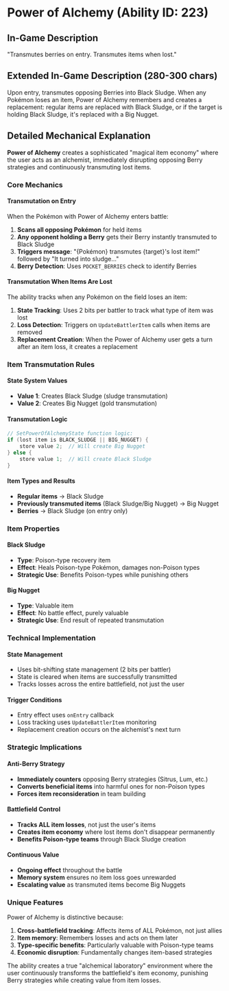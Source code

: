 # Power of Alchemy (Ability ID: 223)

## In-Game Description
"Transmutes berries on entry. Transmutes items when lost."

## Extended In-Game Description (280-300 chars)
Upon entry, transmutes opposing Berries into Black Sludge. When any Pokémon loses an item, Power of Alchemy remembers and creates a replacement: regular items are replaced with Black Sludge, or if the target is holding Black Sludge, it's replaced with a Big Nugget.

## Detailed Mechanical Explanation
**Power of Alchemy** creates a sophisticated "magical item economy" where the user acts as an alchemist, immediately disrupting opposing Berry strategies and continuously transmuting lost items.

### Core Mechanics

#### Transmutation on Entry
When the Pokémon with Power of Alchemy enters battle:
1. **Scans all opposing Pokémon** for held items
2. **Any opponent holding a Berry** gets their Berry instantly transmuted to Black Sludge
3. **Triggers message**: "{Pokémon} transmutes {target}'s lost item!" followed by "It turned into sludge..."
4. **Berry Detection**: Uses `POCKET_BERRIES` check to identify Berries

#### Transmutation When Items Are Lost
The ability tracks when any Pokémon on the field loses an item:
1. **State Tracking**: Uses 2 bits per battler to track what type of item was lost
2. **Loss Detection**: Triggers on `UpdateBattlerItem` calls when items are removed
3. **Replacement Creation**: When the Power of Alchemy user gets a turn after an item loss, it creates a replacement

### Item Transmutation Rules

#### State System Values
- **Value 1**: Creates Black Sludge (sludge transmutation)
- **Value 2**: Creates Big Nugget (gold transmutation)

#### Transmutation Logic
```cpp
// SetPowerOfAlchemyState function logic:
if (lost item is BLACK_SLUDGE || BIG_NUGGET) {
    store value 2;  // Will create Big Nugget
} else {
    store value 1;  // Will create Black Sludge
}
```

#### Item Types and Results
- **Regular items** → Black Sludge
- **Previously transmuted items** (Black Sludge/Big Nugget) → Big Nugget
- **Berries** → Black Sludge (on entry only)

### Item Properties

#### Black Sludge
- **Type**: Poison-type recovery item
- **Effect**: Heals Poison-type Pokémon, damages non-Poison types
- **Strategic Use**: Benefits Poison-types while punishing others

#### Big Nugget
- **Type**: Valuable item
- **Effect**: No battle effect, purely valuable
- **Strategic Use**: End result of repeated transmutation

### Technical Implementation

#### State Management
- Uses bit-shifting state management (2 bits per battler)
- State is cleared when items are successfully transmitted
- Tracks losses across the entire battlefield, not just the user

#### Trigger Conditions
- Entry effect uses `onEntry` callback
- Loss tracking uses `UpdateBattlerItem` monitoring
- Replacement creation occurs on the alchemist's next turn

### Strategic Implications

#### Anti-Berry Strategy
- **Immediately counters** opposing Berry strategies (Sitrus, Lum, etc.)
- **Converts beneficial items** into harmful ones for non-Poison types
- **Forces item reconsideration** in team building

#### Battlefield Control
- **Tracks ALL item losses**, not just the user's items
- **Creates item economy** where lost items don't disappear permanently
- **Benefits Poison-type teams** through Black Sludge creation

#### Continuous Value
- **Ongoing effect** throughout the battle
- **Memory system** ensures no item loss goes unrewarded
- **Escalating value** as transmuted items become Big Nuggets

### Unique Features
Power of Alchemy is distinctive because:
1. **Cross-battlefield tracking**: Affects items of ALL Pokémon, not just allies
2. **Item memory**: Remembers losses and acts on them later
3. **Type-specific benefits**: Particularly valuable with Poison-type teams
4. **Economic disruption**: Fundamentally changes item-based strategies

The ability creates a true "alchemical laboratory" environment where the user continuously transforms the battlefield's item economy, punishing Berry strategies while creating value from item losses.

